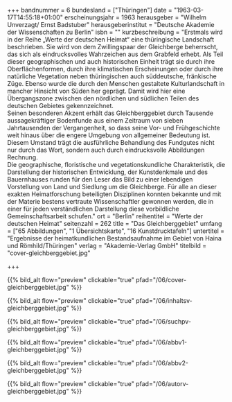 +++
bandnummer = 6
bundesland = ["Thüringen"]
date = "1963-03-17T14:55:18+01:00"
erscheinungsjahr = 1963
herausgeber = "Wilhelm Unverzagt/ Ernst Badstuber"
herausgeberinstitut = "Deutsche Akademie der Wissenschaften zu Berlin"
isbn = ""
kurzbeschreibung = "Erstmals wird in der Reihe „Werte der deutschen Heimat“ eine thüringische Landschaft beschrieben. Sie wird von dem Zwillingspaar der Gleichberge beherrscht, das sich als eindrucksvolles Wahrzeichen aus dem Grabfeld erhebt. Als Teil dieser geographischen und auch historischen Einheit trägt sie durch ihre Oberflächenformen, durch ihre klimatischen Erscheinungen oder durch ihre natürliche Vegetation neben thüringischen auch süddeutsche, fränkische Züge. Ebenso wurde die durch den Menschen gestaltete Kulturlandschaft in mancher Hinsicht von Süden her geprägt. Damit wird hier eine Übergangszone zwischen den nördlichen und südlichen Teilen des deutschen Gebietes gekennzeichnet. <br> Seinen besonderen Akzent erhält das Gleichberggebiet durch Tausende aussagekräftiger Bodenfunde aus einem Zeitraum von sieben Jahrtausenden der Vergangenheit, so dass seine Vor- und Frühgeschichte weit hinaus über die engere Umgebung von allgemeiner Bedeutung ist. Diesem Umstand trägt die ausführliche Behandlung des Fundgutes nicht nur durch das Wort, sondern auch durch eindrucksvolle Abbildungen Rechnung. <br> Die geographische, floristische und vegetationskundliche Charakteristik, die Darstellung der historischen Entwicklung, der Kunstdenkmale und des Bauernhauses runden für den Leser das Bild zu einer lebendigen Vorstellung von Land und Siedlung um die Gleichberge. Für alle an dieser exakten Heimatforschung beteiligten Disziplinen konnten bekannte und mit der Materie bestens vertraute Wissenschaftler gewonnen werden, die in einer für jeden verständlichen Darstellung diese vorbildliche Gemeinschaftsarbeit schufen."
ort = "Berlin"
reihentitel = "Werte der deutschen Heimat"
seitenzahl = 262
title = "Das Gleichberggebiet"
umfang = ["65 Abbildungen", "1 Übersichtskarte", "16 Kunstdrucktafeln"]
untertitel = "Ergebnisse der heimatkundlichen Bestandsaufnahme im Gebiet von Haina und Römhild/Thüringen"
verlag = "Akademie-Verlag GmbH"
titelbild = "cover-gleichberggebiet.jpg"

+++

{{% bild_alt flow="preview" clickable="true" pfad="/06/cover-gleichberggebiet.jpg"  %}}

{{% bild_alt flow="preview" clickable="true" pfad="/06/inhaltsv-gleichberggebiet.jpg"   %}}

{{% bild_alt flow="preview" clickable="true" pfad="/06/suchpv-gleichberggebiet.jpg"   %}}

{{% bild_alt flow="preview" clickable="true" pfad="/06/abbv1-gleichberggebiet.jpg"   %}}

{{% bild_alt flow="preview" clickable="true" pfad="/06/abbv2-gleichberggebiet.jpg"   %}}

{{% bild_alt flow="preview" clickable="true" pfad="/06/autorv-gleichberggebiet.jpg"   %}}

